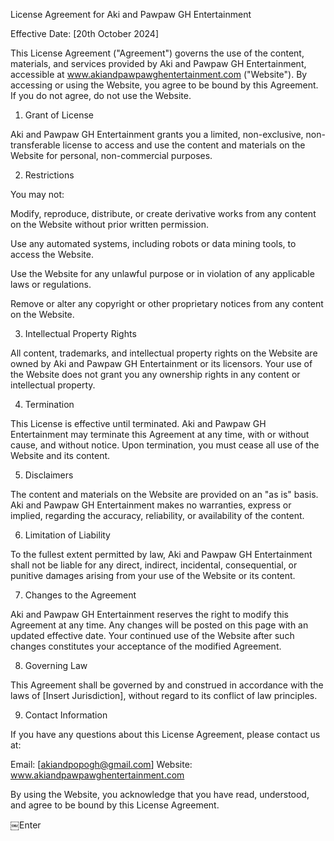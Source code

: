 License Agreement for Aki and Pawpaw GH Entertainment

Effective Date: [20th October 2024]

This License Agreement ("Agreement") governs the use of the content, materials, and services provided by Aki and Pawpaw GH Entertainment, accessible at www.akiandpawpawghentertainment.com ("Website"). By accessing or using the Website, you agree to be bound by this Agreement. If you do not agree, do not use the Website.

1. Grant of License

Aki and Pawpaw GH Entertainment grants you a limited, non-exclusive, non-transferable license to access and use the content and materials on the Website for personal, non-commercial purposes.

2. Restrictions

You may not:

Modify, reproduce, distribute, or create derivative works from any content on the Website without prior written permission.

Use any automated systems, including robots or data mining tools, to access the Website.

Use the Website for any unlawful purpose or in violation of any applicable laws or regulations.

Remove or alter any copyright or other proprietary notices from any content on the Website.


3. Intellectual Property Rights

All content, trademarks, and intellectual property rights on the Website are owned by Aki and Pawpaw GH Entertainment or its licensors. Your use of the Website does not grant you any ownership rights in any content or intellectual property.

4. Termination

This License is effective until terminated. Aki and Pawpaw GH Entertainment may terminate this Agreement at any time, with or without cause, and without notice. Upon termination, you must cease all use of the Website and its content.

5. Disclaimers

The content and materials on the Website are provided on an "as is" basis. Aki and Pawpaw GH Entertainment makes no warranties, express or implied, regarding the accuracy, reliability, or availability of the content.

6. Limitation of Liability

To the fullest extent permitted by law, Aki and Pawpaw GH Entertainment shall not be liable for any direct, indirect, incidental, consequential, or punitive damages arising from your use of the Website or its content.

7. Changes to the Agreement

Aki and Pawpaw GH Entertainment reserves the right to modify this Agreement at any time. Any changes will be posted on this page with an updated effective date. Your continued use of the Website after such changes constitutes your acceptance of the modified Agreement.

8. Governing Law

This Agreement shall be governed by and construed in accordance with the laws of [Insert Jurisdiction], without regard to its conflict of law principles.

9. Contact Information

If you have any questions about this License Agreement, please contact us at:

Email: [akiandpopogh@gmail.com]
Website: www.akiandpawpawghentertainment.com

By using the Website, you acknowledge that you have read, understood, and agree to be bound by this License Agreement.

￼Enter
